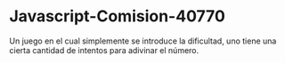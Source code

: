 # Javascript-Comision-40770

Un juego en el cual simplemente se introduce la dificultad,
uno tiene una cierta cantidad de intentos para adivinar el número.

